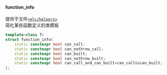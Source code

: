 #### function_info  
提供于文件[`<elc/helpers>`](./index.md)  
简化某些函数定义的类模板  
````c++
template<class T>
struct function_info{
	static constexpr bool can_call;
	static constexpr bool can_nothrow_call;
	static constexpr bool can_built;
	static constexpr bool can_nothrow_built;
	static constexpr bool can_call_and_can_built=can_call&&can_built;
};
````
